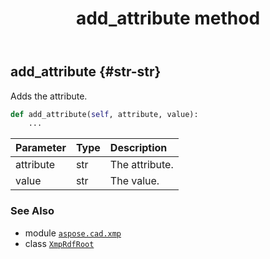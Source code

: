 ﻿---
title: add_attribute method
second_title: Aspose.CAD for Python via .NET API References
description: 
type: docs
weight: 20
url: /aspose.cad.xmp/xmprdfroot/add_attribute/
is_root: false
---

## add_attribute {#str-str}

Adds the attribute.



```python
def add_attribute(self, attribute, value):
    ...
```


| Parameter | Type | Description |
| :- | :- | :- |
| attribute | str | The attribute. |
| value | str | The value. |



### See Also
* module [`aspose.cad.xmp`](../../)
* class [`XmpRdfRoot`](/cad/python-net/aspose.cad.xmp/xmprdfroot)
